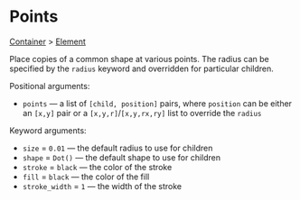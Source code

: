 # Points

<span class="inherit">[Container](#Container) > [Element](#Element)</span>

Place copies of a common shape at various points. The radius can be specified by the `radius` keyword and overridden for particular children.

Positional arguments:
- `points` — a list of `[child, position]` pairs, where `position` can be either an `[x,y]` pair or a `[x,y,r]`/`[x,y,rx,ry]` list to override the `radius`

Keyword arguments:
- `size` = `0.01` — the default radius to use for children
- `shape` = `Dot()` — the default shape to use for children
- `stroke` = `black` — the color of the stroke
- `fill` = `black` — the color of the fill
- `stroke_width` = `1` — the width of the stroke
